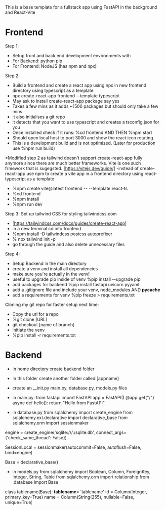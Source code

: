 This is a base template for a fullstack app using FastAPI in the background and React-Vite  

# Frontend

Step 1:
- Setup front and back end development environments with 
- For Backend: python pip
- For Frontend: NodeJS (has npm and npx)

Step 2:
- Build a frontend and create a react app using npx in new frontend directory using typescript as a template
- npx create-react-app frontend --template typescript 
- May ask to install create-react-app package say yes
- Takes a few mins as it adds ~1500 packages but should only take a few mins
- it also initialises a git repo
- it detects that you want to use typescript and creates a tsconfig.json for you
- Once installed check if it runs: %cd frontend AND THEN %npm start
- Should open local host to port 3000 and show the react icon rotating. 
- This is a development build and is not optimized. (Later for production use %npm run build)

*Modified step 2 as tailwind doesn't support create-react-app fully anymore since there are much better frameworks. 
Vite is one such frmework that is sugegsted. [https://vitejs.dev/guide/] 
-instead of create-react-app use npm to create a vite app in a frontend directory using react-typescript as a template
- %npm create vite@latest frontend -- --template react-ts
- %cd frontend 
- %npm install
- %npm run dev

Step 3:
Set up tailwind CSS for styling tailwindcss.com
- [https://tailwindcss.com/docs/guides/create-react-app]
- in a new terminal cd into frontend
- %npm install -D tailwindcss postcss autoprefixer 
- % npx tailwind init -p
- go through the guide and also delete unnecessary files

Step 4:
- Setup Backend in the main directory
- create a venv and install all dependencies
- make sure you're actually in the venv!
- useful to upgrade pip inside of venv %pip install --upgrade pip
- add packages for backend %pip install fastapi uvicorn pyyaml
- add a .gitignore file and include your venv, node_modules AND __pycache__
- add a requirements for venv %pip freeze > requirements.txt

Cloning my git repo for faster setup next time:
- Copy the url for a repo
- %git clone [URL]
- git checkout [name of branch]
- initiate the venv
- %pip install -r requirements.txt

# Backend
- In home directory create backend folder 
- In this folder create another folder called [appname]
- create an __init.py main.py, database.py, models.py files
- in main.py:
from fastapi import FastAPI
app = FastAPI()
@app.get("/")
async def hello():
    return "Hello from FastAPI"

- in database.py
from sqlalchemy import create_engine
from sqlalchemy.ext.declarative import declarative_base
from sqlalchemy.orm import sessionmaker

engine = create_engine('sqlite:///./sqlite.db', connect_args={'check_same_thread': False})

SessionLocal = sessionmaker(autocommit=False, autoflush=False, bind=engine)

Base = declarative_base()

- in models.py
from sqlalchemy import Boolean, Column, ForeignKey, Integer, String, Table
from sqlalchemy.orm import relationship
from .database import Base

class tablename(Base):
    __tablename__= 'tablename'
    id = Column(Integer, primary_key=True)
    name = Column(String(255), nullable=False, unique=True)